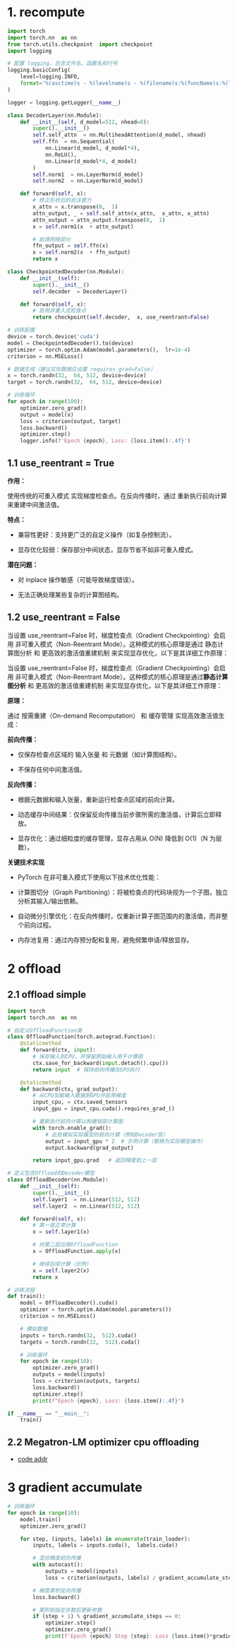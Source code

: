 # 1. recompute

```python
import torch
import torch.nn  as nn
from torch.utils.checkpoint  import checkpoint
import logging

# 配置 logging，包含文件名、函数名和行号
logging.basicConfig(
    level=logging.INFO,
    format='%(asctime)s - %(levelname)s - %(filename)s:%(funcName)s:%(lineno)d - %(message)s'
)

logger = logging.getLogger(__name__)

class DecoderLayer(nn.Module):
    def __init__(self, d_model=512, nhead=8):
        super().__init__()
        self.self_attn  = nn.MultiheadAttention(d_model, nhead)
        self.ffn  = nn.Sequential(
            nn.Linear(d_model, d_model*4),
            nn.ReLU(),
            nn.Linear(d_model*4, d_model)
        )
        self.norm1  = nn.LayerNorm(d_model)
        self.norm2  = nn.LayerNorm(d_model)

    def forward(self, x):
        # 修正形状后的自注意力
        x_attn = x.transpose(0,  1)
        attn_output, _ = self.self_attn(x_attn,  x_attn, x_attn)
        attn_output = attn_output.transpose(0,  1)
        x = self.norm1(x  + attn_output)

        # 前馈网络部分
        ffn_output = self.ffn(x)
        x = self.norm2(x  + ffn_output)
        return x

class CheckpointedDecoder(nn.Module):
    def __init__(self):
        super().__init__()
        self.decoder  = DecoderLayer()

    def forward(self, x):
        # 启用非重入式检查点
        return checkpoint(self.decoder,  x, use_reentrant=False)

# 训练配置
device = torch.device('cuda')
model = CheckpointedDecoder().to(device)
optimizer = torch.optim.Adam(model.parameters(),  lr=1e-4)
criterion = nn.MSELoss()

# 数据生成（建议实际数据应设置 requires_grad=False）
x = torch.randn(32,  64, 512, device=device)
target = torch.randn(32,  64, 512, device=device)

# 训练循环
for epoch in range(100):
    optimizer.zero_grad()
    output = model(x)
    loss = criterion(output, target)
    loss.backward()
    optimizer.step()
    logger.info(f'Epoch {epoch}, Loss: {loss.item():.4f}')
```

## 1.1 use_reentrant = True

**作用：**

使用传统的可重入模式 实现梯度检查点。在反向传播时，通过 重新执行前向计算 来重建中间激活值。

**特点：**

- 兼容性更好：支持更广泛的自定义操作（如复杂控制流）。

- 显存优化较弱：保存部分中间状态，显存节省不如非可重入模式。

**潜在问题：**

- 对 inplace 操作敏感（可能导致梯度错误）。

- 无法正确处理某些复杂的计算图结构。

## 1.2 use_reentrant = False
当设置 use_reentrant=False 时，梯度检查点（Gradient Checkpointing）会启用 非可重入模式（Non-Reentrant Mode）。这种模式的核心原理是通过 静态计算图分析 和 更高效的激活值重建机制 来实现显存优化，以下是其详细工作原理：<br>

当设置 use_reentrant=False 时，梯度检查点（Gradient Checkpointing）会启用 非可重入模式（Non-Reentrant Mode）。这种模式的核心原理是通过**静态计算图分析** 和 更高效的激活值重建机制 来实现显存优化，以下是其详细工作原理：

**原理：**<br>

通过 按需重建（On-demand Recomputation） 和 缓存管理 实现高效激活值生成：

**前向传播：**

- 仅保存检查点区域的 输入张量 和 元数据（如计算图结构）。

- 不保存任何中间激活值。

**反向传播：**

- 根据元数据和输入张量，重新运行检查点区域的前向计算。

- 动态缓存中间结果：仅保留反向传播当前步骤所需的激活值，计算后立即释放。

- 显存优化：通过细粒度的缓存管理，显存占用从 O(N) 降低到 O(1)（N 为层数）。

**关键技术实现**<br>

- PyTorch 在非可重入模式下使用以下技术优化性能：

- 计算图切分（Graph Partitioning）：将被检查点的代码块视为一个子图，独立分析其输入/输出依赖。

- 自动微分引擎优化：在反向传播时，仅重新计算子图范围内的激活值，而非整个前向过程。

- 内存池复用：通过内存预分配和复用，避免频繁申请/释放显存。

# 2 offload

## 2.1 offload simple

```python
import torch
import torch.nn  as nn

# 自定义OffloadFunction类
class OffloadFunction(torch.autograd.Function):
    @staticmethod
    def forward(ctx, input):
        # 保存输入到CPU，并保留原始输入用于计算图
        ctx.save_for_backward(input.detach().cpu())
        return input  # 保持前向传播在GPU执行

    @staticmethod
    def backward(ctx, grad_output):
        # 从CPU加载输入数据到GPU并启用梯度
        input_cpu, = ctx.saved_tensors
        input_gpu = input_cpu.cuda().requires_grad_()

        # 重新执行前向计算以构建局部计算图
        with torch.enable_grad():
            # 此处模拟实际模型的前向计算（例如Decoder层）
            output = input_gpu * 2  # 示例计算（替换为实际模型操作）
            output.backward(grad_output)

        return input_gpu.grad   # 返回梯度到上一层

# 定义包含Offload的Decoder模型
class OffloadDecoder(nn.Module):
    def __init__(self):
        super().__init__()
        self.layer1  = nn.Linear(512, 512)
        self.layer2  = nn.Linear(512, 512)

    def forward(self, x):
        # 第一层正常计算
        x = self.layer1(x)

        # 对第二层应用OffloadFunction
        x = OffloadFunction.apply(x)

        # 继续后续计算（示例）
        x = self.layer2(x)
        return x

# 训练流程
def train():
    model = OffloadDecoder().cuda()
    optimizer = torch.optim.Adam(model.parameters())
    criterion = nn.MSELoss()

    # 模拟数据
    inputs = torch.randn(32,  512).cuda()
    targets = torch.randn(32,  512).cuda()

    # 训练循环
    for epoch in range(10):
        optimizer.zero_grad()
        outputs = model(inputs)
        loss = criterion(outputs, targets)
        loss.backward()
        optimizer.step()
        print(f"Epoch {epoch}, Loss: {loss.item():.4f}")

if __name__ == "__main__":
    train()
```

## 2.2 Megatron-LM optimizer cpu offloading

- [code addr](./01_coding)

# 3 gradient accumulate
```python
# 训练循环
for epoch in range(10):
    model.train()
    optimizer.zero_grad()

    for step, (inputs, labels) in enumerate(train_loader):
        inputs, labels = inputs.cuda(),  labels.cuda()

        # 混合精度前向传播
        with autocast():
            outputs = model(inputs)
            loss = criterion(outputs, labels) / gradient_accumulate_steps  # 损失归一化

        # 梯度累积反向传播
        loss.backward()

        # 累积到指定步数后更新参数
        if (step + 1) % gradient_accumulate_steps == 0:
            optimizer.step()
            optimizer.zero_grad()
            print(f'Epoch {epoch} Step {step}: Loss {loss.item()*gradient_accumulate_steps:.4f}')
```
